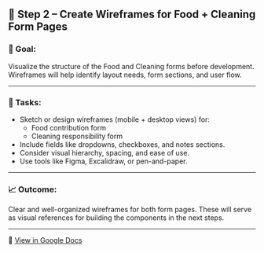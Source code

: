 ## 🧱 Step 2 – Create Wireframes for Food + Cleaning Form Pages

### 🎯 Goal:

Visualize the structure of the Food and Cleaning forms before development. Wireframes will help identify layout needs, form sections, and user flow.

---

### 📌 Tasks:

- Sketch or design wireframes (mobile + desktop views) for:
  - Food contribution form
  - Cleaning responsibility form
- Include fields like dropdowns, checkboxes, and notes sections.
- Consider visual hierarchy, spacing, and ease of use.
- Use tools like Figma, Excalidraw, or pen-and-paper.

---

### 📈 Outcome:

Clear and well-organized wireframes for both form pages. These will serve as visual references for building the components in the next steps.

---

📝 [View in Google Docs](https://docs.google.com/document/d/15OnS2r6VIIR5vgIpzsdZo-phSqH8IcWlQscQ7mPYnos/edit?usp=sharing)
